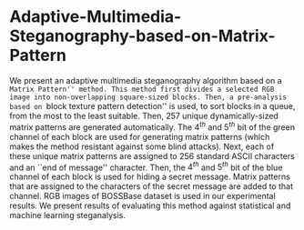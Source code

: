 # Adaptive-Multimedia-Steganography-based-on-Matrix-Pattern
 We present an adaptive multimedia steganography algorithm based on a ``Matrix Pattern'' method. This method first divides a selected RGB image into non-overlapping square-sized blocks. Then, a pre-analysis based on ``block texture pattern detection'' is used, to sort blocks in a queue, from the most to the least suitable. Then, 257 unique dynamically-sized matrix patterns are generated automatically. The $4^{th}$ and $5^{th}$ bit of the green channel of each block are used for generating matrix patterns (which makes the method resistant against some blind attacks). Next, each of these unique matrix patterns are assigned to 256 standard ASCII characters and an ``end of message'' character. Then, the $4^{th}$ and $5^{th}$ bit of the blue channel of each block is used for hiding a secret message. Matrix patterns that are assigned to the characters of the secret message are added to that channel. RGB images of BOSSBase dataset is used in our experimental results. We present results of evaluating this method against statistical and machine learning steganalysis. 
